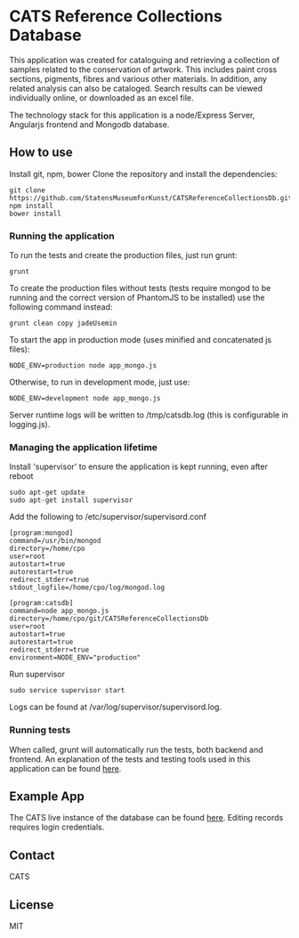 # CATS Reference Collections Database

This application was created for cataloguing and retrieving a collection of samples related to the conservation of artwork. This includes paint cross sections, pigments, fibres and various other materials. In addition, any related analysis can also be cataloged. Search results can be viewed individually online, or downloaded as an excel file.

The technology stack for this application is a node/Express Server, Angularjs frontend and Mongodb database.

## How to use

Install git, npm, bower
Clone the repository and install the dependencies:

    git clone https://github.com/StatensMuseumforKunst/CATSReferenceCollectionsDb.git
    npm install
    bower install

### Running the application

To run the tests and create the production files, just run grunt:

    grunt

To create the production files without tests (tests require mongod to be running and the correct version of PhantomJS to be installed) use the following command instead:

    grunt clean copy jadeUsemin

To start the app in production mode (uses minified and concatenated js files):

    NODE_ENV=production node app_mongo.js
    
Otherwise, to run in development mode, just use:

    NODE_ENV=development node app_mongo.js
    
Server runtime logs will be written to /tmp/catsdb.log (this is configurable in logging.js).
    
### Managing the application lifetime    

Install 'supervisor' to ensure the application is kept running, even after reboot

    sudo apt-get update
    sudo apt-get install supervisor

Add the following to /etc/supervisor/supervisord.conf 

    [program:mongod]
    command=/usr/bin/mongod
    directory=/home/cpo
    user=root
    autostart=true
    autorestart=true
    redirect_stderr=true
    stdout_logfile=/home/cpo/log/mongod.log
        
    [program:catsdb]
    command=node app_mongo.js
    directory=/home/cpo/git/CATSReferenceCollectionsDb
    user=root
    autostart=true
    autorestart=true
    redirect_stderr=true
    environment=NODE_ENV="production"

Run supervisor

    sudo service supervisor start
    
Logs can be found at /var/log/supervisor/supervisord.log.

### Running tests

When called, grunt will automatically run the tests, both backend and frontend. An explanation of the tests and testing tools used in this application can be found [here](/test/README.md).


## Example App

The CATS live instance of the database can be found [here](http://www.cats-cons.dk/). Editing records requires login credentials.

## Contact
CATS

## License
MIT
